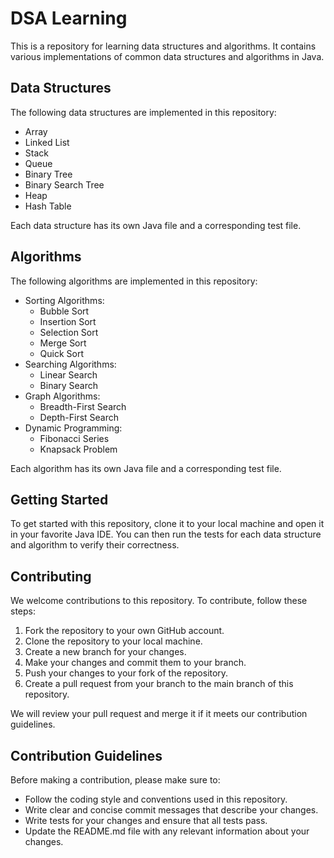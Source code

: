 # DSA Learning

This is a repository for learning data structures and algorithms. It contains various implementations of common data structures and algorithms in Java.

## Data Structures

The following data structures are implemented in this repository:

- Array
- Linked List
- Stack
- Queue
- Binary Tree
- Binary Search Tree
- Heap
- Hash Table

Each data structure has its own Java file and a corresponding test file.

## Algorithms

The following algorithms are implemented in this repository:

- Sorting Algorithms:
  - Bubble Sort
  - Insertion Sort
  - Selection Sort
  - Merge Sort
  - Quick Sort
- Searching Algorithms:
  - Linear Search
  - Binary Search
- Graph Algorithms:
  - Breadth-First Search
  - Depth-First Search
- Dynamic Programming:
  - Fibonacci Series
  - Knapsack Problem

Each algorithm has its own Java file and a corresponding test file.

## Getting Started

To get started with this repository, clone it to your local machine and open it in your favorite Java IDE. You can then run the tests for each data structure and algorithm to verify their correctness.

## Contributing

We welcome contributions to this repository. To contribute, follow these steps:

1. Fork the repository to your own GitHub account.
2. Clone the repository to your local machine.
3. Create a new branch for your changes.
4. Make your changes and commit them to your branch.
5. Push your changes to your fork of the repository.
6. Create a pull request from your branch to the main branch of this repository.

We will review your pull request and merge it if it meets our contribution guidelines.

## Contribution Guidelines

Before making a contribution, please make sure to:

- Follow the coding style and conventions used in this repository.
- Write clear and concise commit messages that describe your changes.
- Write tests for your changes and ensure that all tests pass.
- Update the README.md file with any relevant information about your changes.
